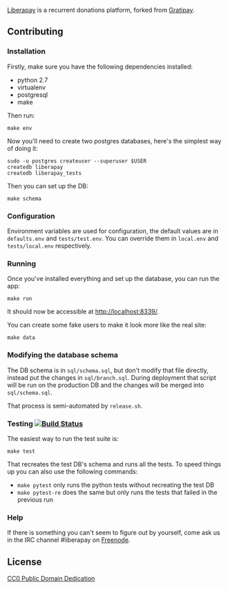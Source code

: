 [Liberapay](http://liberapay.com) is a recurrent donations platform, forked from
[Gratipay](http://gratipay.com).


## Contributing

### Installation

Firstly, make sure you have the following dependencies installed:

- python 2.7
- virtualenv
- postgresql
- make

Then run:

    make env

Now you'll need to create two postgres databases, here's the simplest way of doing it:

    sudo -u postgres createuser --superuser $USER
    createdb liberapay
    createdb liberapay_tests

Then you can set up the DB:

    make schema

### Configuration

Environment variables are used for configuration, the default values are in
`defaults.env` and `tests/test.env`. You can override them in
`local.env` and `tests/local.env` respectively.

### Running

Once you've installed everything and set up the database, you can run the app:

    make run

It should now be accessible at [http://localhost:8339/](http://localhost:8339/).

You can create some fake users to make it look more like the real site:

    make data

### Modifying the database schema

The DB schema is in `sql/schema.sql`, but don't modify that file directly,
instead put the changes in `sql/branch.sql`. During deployment that script will
be run on the production DB and the changes will be merged into `sql/schema.sql`.

That process is semi-automated by `release.sh`.

### Testing [![Build Status](https://travis-ci.org/liberapay/liberapay.com.svg)](https://travis-ci.org/liberapay/liberapay.com)

The easiest way to run the test suite is:

    make test

That recreates the test DB's schema and runs all the tests. To speed things up
you can also use the following commands:

- `make pytest` only runs the python tests without recreating the test DB
- `make pytest-re` does the same but only runs the tests that failed in the previous run

### Help

If there is something you can't seem to figure out by yourself, come ask us in
the IRC channel #liberapay on [Freenode](http://webchat.freenode.net/).


## License

[CC0 Public Domain Dedication](http://creativecommons.org/publicdomain/zero/1.0/)

